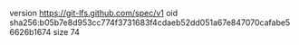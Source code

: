 version https://git-lfs.github.com/spec/v1
oid sha256:b05b7e8d953cc774f3731683f4cdaeb52dd051a67e847070cafabe56626b1674
size 74
